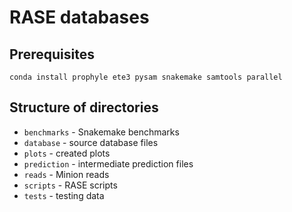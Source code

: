 # RASE databases

## Prerequisites

```
conda install prophyle ete3 pysam snakemake samtools parallel
```

## Structure of directories

* `benchmarks` - Snakemake benchmarks
* `database` - source database files
* `plots` - created plots
* `prediction` - intermediate prediction files
* `reads` - Minion reads
* `scripts` - RASE scripts
* `tests` - testing data
